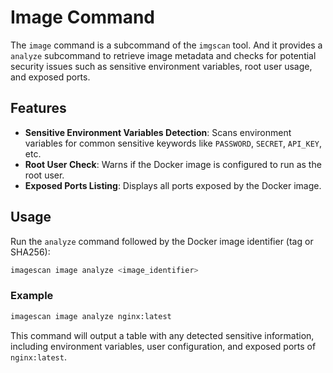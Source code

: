 # Image Command

The `image` command is a subcommand of the `imgscan` tool. And it provides a `analyze` subcommand to retrieve image metadata and checks for potential security issues such as sensitive environment variables, root user usage, and exposed ports.

## Features

- **Sensitive Environment Variables Detection**: Scans environment variables for common sensitive keywords like `PASSWORD`, `SECRET`, `API_KEY`, etc.
- **Root User Check**: Warns if the Docker image is configured to run as the root user.
- **Exposed Ports Listing**: Displays all ports exposed by the Docker image.

## Usage

Run the `analyze` command followed by the Docker image identifier (tag or SHA256):

```bash
imagescan image analyze <image_identifier>
```

### Example

```bash
imagescan image analyze nginx:latest
```

This command will output a table with any detected sensitive information, including environment variables, user configuration, and exposed ports of `nginx:latest`.